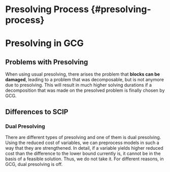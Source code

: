 # Presolving Process {#presolving-process}

# Presolving in GCG
## Problems with Presolving
When using usual presolving, there arises the problem that **blocks can be damaged**, leading to a problem
that was decomposable, but is not anymore due to presolving. This will result in much higher solving durations
if a decomposition that was made on the presolved problem is finally chosen by GCG.

## Differences to SCIP
### Dual Presolving
There are different types of presolving and one of them is dual presolving. Using the reduced cost of variables,
we can preprocess models in such a way that they are strengthened. In detail, if a variable yields higher reduced cost
than the difference to the lower bound currently is, it cannot be in the basis of a feasible solution. Thus, we do not take it.
For different reasons, in GCG, dual presolving is off.